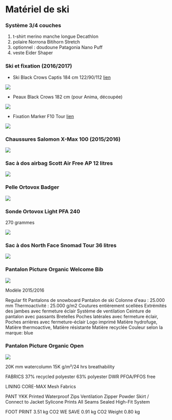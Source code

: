 # Matériel de ski

### Système 3/4 couches

1. t-shirt merino manche longue Decathlon
2. polaire Norrona Bitihorn Stretch
3. optionnel : doudoune Patagonia Nano Puff
4. veste Eider Shaper

### Ski et fixation (2016/2017)

- Ski Black Crows Captis 184 cm 122/90/112 [lien](https://www.black-crows.com/captis-skis)

![](https://voyage.wains.be/library/images/ski/captis.png)

- Peaux Black Crows 182 cm (pour Anima, découpée)

![](https://voyage.wains.be/library/images/ski/skins.png)

- Fixation Marker F10 Tour [lien](http://marker.net/products/bindings/tour-f10.html)

![](https://voyage.wains.be/library/images/ski/marker.png)

### Chaussures Salomon X-Max 100 (2015/2016)

![](https://voyage.wains.be/library/images/ski/salomon-x100.jpg)

### Sac à dos airbag Scott Air Free AP 12 litres

![](https://voyage.wains.be/library/images/ski/airbag.jpg)

### Pelle Ortovox Badger

![](https://voyage.wains.be/library/images/ski/pelle.jpg)

### Sonde Ortovox Light PFA 240

270 grammes

![](https://voyage.wains.be/library/images/ski/sonde.jpg)

### Sac à dos North Face Snomad Tour 36 litres

![](https://voyage.wains.be/library/images/ski/northface-snomad-tour.jpg)

### Pantalon Picture Organic Welcome Bib

![](https://voyage.wains.be/library/images/ski/picture-welcome.jpg)

Modèle 2015/2016

Regular fit
Pantalons de snowboard
Pantalon de ski
Colonne d'eau : 25.000 mm
Thermoactivité : 25.000 g/m2
Coutures entièrement scellées
Extrémités des jambes avec fermeture éclair
Système de ventilation
Ceinture de pantalon avec passants
Bretelles
Poches latérales avec fermeture éclair, Poches arrières avec fermeture-éclair
Logo imprimé
Matière hydrofuge, Matière thermoactive, Matière résistante
Matière recyclée
Couleur selon la marque: blue


### Pantalon Picture Organic Open

![](https://voyage.wains.be/library/images/skipant.jpg)

20K mm watercolumn
15K g/m²/24 hrs breathability

FABRICS
37% recycled polyester
63% polyester
DWR PFOA/PFOS free

LINING
CORE-MAX Mesh Fabrics

PANT
YKK Printed Waterproof Zips
Ventilation Zipper
Powder Skirt / Connect to Jacket
Sylicone Prints
All Seams Sealed
High-Fit System

FOOT PRINT
3.51 kg CO2
WE SAVE
0.91 kg CO2
Weight
0.80 kg